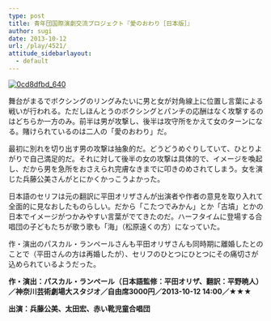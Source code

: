 ```yaml
---
type: post
title: 青年団国際演劇交流プロジェクト『愛のおわり［日本版］』
author: sugi
date: 2013-10-12
url: /play/4521/
attitude_sidebarlayout:
  - default
---
```

<a href="http://i1.wp.com/asharpminor.com/wp-content/uploads/2013/10/0cd8dfbd_640.jpg" onclick="_gaq.push(['_trackEvent', 'outbound-article', 'http://asharpminor.com/wp-content/uploads/2013/10/0cd8dfbd_640.jpg', '']);" ><img src="http://i1.wp.com/asharpminor.com/wp-content/uploads/2013/10/0cd8dfbd_640.jpg?resize=216%2C300" alt="0cd8dfbd_640" class="alignleft size-medium wp-image-4523" data-recalc-dims="1" /></a>

舞台がまるでボクシングのリングみたいに男と女が対角線上に位置し言葉による戦いが行われる。ただしほんとうのボクシングとパンチの応酬はなく攻撃するのはどちらか一方のみ。前半は男が攻撃し、後半は攻守所をかえて女のターンになる。賭けられているのは二人の「愛のおわり」だ。

最初に別れを切り出す男の攻撃は抽象的だ。どうどうめぐりしていて、ひとりよがりで自己満足的だ。それに対して後半の女の攻撃は具体的で、イメージを喚起し、だから男を急所をおさえられ完膚なきまでに叩きのめされてしまう。女を演じた兵藤公美さんがとにかくかっこうよかった。

日本語のセリフは元の翻訳に平田オリザさんが出演者や作者の意見を取り入れて全面的に見なおしたものらしい。だから「こたつでみかん」とか「古墳」とかの日本でイメージがつかみやすい言葉がでてきたのだ。ハーフタイムに登場する合唱団の子どもたちが歌う歌も「海」（松原遠くの方）になっていた。

作・演出のパスカル・ランペールさんも平田オリザさんも同時期に離婚したとのことで（平田さんの方は再婚したが）、セリフのひとつにひとつにその痛切さが込められているようだった。

**作・演出：パスカル・ランペール（日本語監修：平田オリザ、翻訳：平野暁人）／神奈川芸術劇場大スタジオ／自由席3000円／2013-10-12 14:00／★★★**

**出演：兵藤公美、太田宏、赤い靴児童合唱団**
